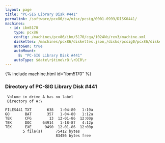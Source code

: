 ```yaml
---
layout: page
title: "PC-SIG Library Disk #441"
permalink: /software/pcx86/sw/misc/pcsig/0001-0999/DISK0441/
machines:
  - id: ibm5170
    type: pcx86
    config: /machines/pcx86/ibm/5170/cga/1024kb/rev3/machine.xml
    diskettes: /machines/pcx86/diskettes.json,/disks/pcsig0/pcx86/diskettes.json
    autoGen: true
    autoMount:
      B: "PC-SIG Library Disk #441"
    autoType: $date\r$time\rB:\rDIR\r
---
```


{% include machine.html id="ibm5170" %}

### Directory of PC-SIG Library Disk #441

     Volume in drive A has no label
     Directory of A:\

    FILES441 TXT       638   1-04-80   1:10a
    GO       BAT       357   1-04-80   1:12a
    TEK      CFG        13  12-01-86  12:00p
    TEK      DOC     64914   1-18-87   4:12p
    TEK      EXE      9490  12-01-86  12:00p
            5 file(s)      75412 bytes
                           83456 bytes free
